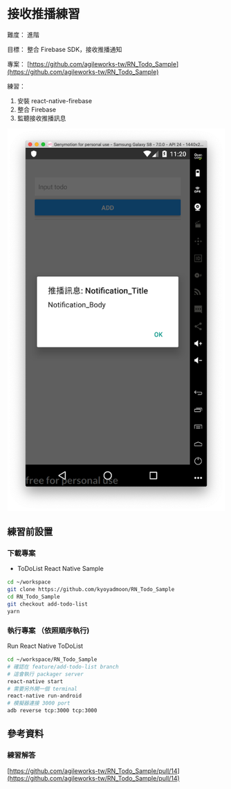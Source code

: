 # 接收推播練習

難度： 進階

目標： 整合 Firebase SDK，接收推播通知

專案： [https://github.com/agileworks-tw/RN_Todo_Sample](https://github.com/agileworks-tw/RN_Todo_Sample)

練習：

1. 安裝 react-native-firebase
2. 整合 Firebase
3. 監聽接收推播訊息

![](assets/2018-11-06-12-21-41.png)

## 練習前設置

### 下載專案

- ToDoList React Native Sample

```bash
cd ~/workspace
git clone https://github.com/kyoyadmoon/RN_Todo_Sample
cd RN_Todo_Sample
git checkout add-todo-list
yarn
```

### 執行專案 （依照順序執行)

Run React Native ToDoList

```bash
cd ~/workspace/RN_Todo_Sample
# 確認在 feature/add-todo-list branch
# 這會執行 packager server
react-native start
# 需要另外開一個 terminal
react-native run-android
# 模擬器連接 3000 port
adb reverse tcp:3000 tcp:3000
```

## 參考資料

### 練習解答

[https://github.com/agileworks-tw/RN_Todo_Sample/pull/14](https://github.com/agileworks-tw/RN_Todo_Sample/pull/14)